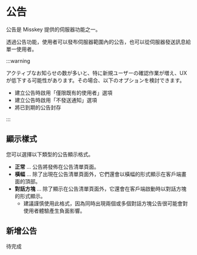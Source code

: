 # 公告

公告是 Misskey 提供的伺服器功能之一。

透過公告功能，使用者可以發布伺服器範圍內的公告，也可以從伺服器發送訊息給單一使用者。

:::warning

アクティブなお知らせの数が多いと、特に新規ユーザーの確認作業が増え、UXが低下する可能性があります。その場合、以下のオプションを検討できます。

- 建立公告時啟用「僅限既有的使用者」選項
- 建立公告時啟用「不發送通知」選項
- 將已到期的公告封存

:::

## 顯示樣式

您可以選擇以下類型的公告顯示格式。

- **正常** ... 公告將發佈在公告清單頁面。
- **橫幅** ... 除了出現在公告清單頁面外，它們還會以橫幅的形式顯示在客戶端畫面的頂部。
- **對話方塊** ... 除了顯示在公告清單頁面外，它還會在客戶端啟動時以對話方塊的形式顯示。
  - 建議謹慎使用此格式，因為同時出現兩個或多個對話方塊公告很可能會對使用者體驗產生負面影響。

## 新增公告

待完成
